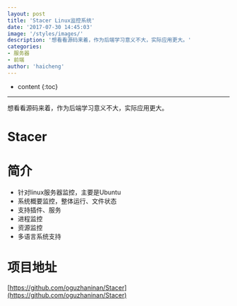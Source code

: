 ```yaml
---
layout: post
title: 'Stacer Linux监控系统'
date: '2017-07-30 14:45:03'
image: '/styles/images/'
description: '想看看源码来着，作为后端学习意义不大，实际应用更大。'
categories:
- 服务器 
- 前端
author: 'haicheng'
---
```


* content
{:toc}
---------------------------------------

想看看源码来着，作为后端学习意义不大，实际应用更大。

Stacer
===


简介
===
- 针对linux服务器监控，主要是Ubuntu
- 系统概要监控，整体运行、文件状态
- 支持插件、服务
- 进程监控
- 资源监控
- 多语言系统支持

项目地址
===
[https://github.com/oguzhaninan/Stacer](https://github.com/oguzhaninan/Stacer)



